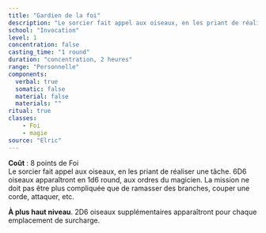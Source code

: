 ```yaml
---
title: "Gardien de la foi"
description: "Le sorcier fait appel aux oiseaux, en les priant de réaliser une tâche."
school: "Invocation"
level: 1
concentration: false
casting_time: "1 round"
duration: "concentration, 2 heures"
range: "Personnelle"
components:
  verbal: true
  somatic: false
  material: false
  materials: ""
ritual: true
classes:
    - Foi
    - magie
source: "Elric"
---
```

**Coût** : 8 points de Foi  
Le sorcier fait appel aux oiseaux, en les priant de réaliser une tâche. 6D6 oiseaux apparaîtront en 1d6 round, aux ordres du magicien. La mission ne doit pas être plus compliquée que de ramasser des branches, couper une corde, attaquer, etc.   

**À plus haut niveau**. 2D6 oiseaux supplémentaires apparaîtront pour chaque emplacement de surcharge.   

